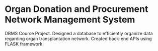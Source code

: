 # Organ Donation and Procurement Network Management System
DBMS Course Project.
Designed a database to efficiently organize data regarding organ transplantation network.
Created back-end APIs using FLASK framework.

